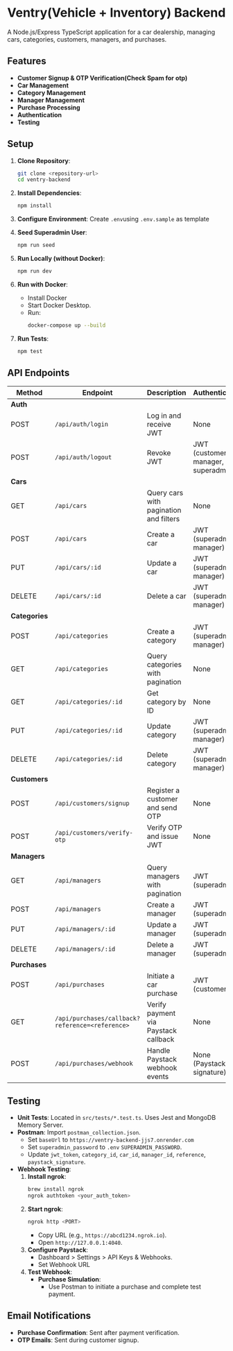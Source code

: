 # Ventry(Vehicle + Inventory) Backend

A Node.js/Express TypeScript application for a car dealership, managing cars, categories, customers, managers, and purchases.

## Features
- **Customer Signup & OTP Verification(Check Spam for otp)**
- **Car Management**
- **Category Management**
- **Manager Management**
- **Purchase Processing**
- **Authentication**
- **Testing**

## Setup
1. **Clone Repository**:
   ```bash
   git clone <repository-url>
   cd ventry-backend
   ```
2. **Install Dependencies**:
   ```bash
   npm install
   ```
3. **Configure Environment**:
   Create `.env`using `.env.sample` as template
   

4. **Seed Superadmin User**:
   ```bash
   npm run seed
   ```
5. **Run Locally (without Docker)**:
   ```bash
   npm run dev
   ```
6. **Run with Docker**:
   - Install Docker
   - Start Docker Desktop.
   - Run:
     ```bash
     docker-compose up --build
     ```
7. **Run Tests**:
   ```bash
   npm test
   ```

## API Endpoints
| Method | Endpoint | Description | Authentication |
|--------|----------|-------------|----------------|
| **Auth** | | | |
| POST | `/api/auth/login` | Log in and receive JWT | None |
| POST | `/api/auth/logout` | Revoke JWT | JWT (customer, manager, superadmin) |
| **Cars** | | | |
| GET | `/api/cars` | Query cars with pagination and filters | None |
| POST | `/api/cars` | Create a car | JWT (superadmin, manager) |
| PUT | `/api/cars/:id` | Update a car | JWT (superadmin, manager) |
| DELETE | `/api/cars/:id` | Delete a car | JWT (superadmin, manager) |
| **Categories** | | | |
| POST | `/api/categories` | Create a category | JWT (superadmin, manager) |
| GET | `/api/categories` | Query categories with pagination | None |
| GET | `/api/categories/:id` | Get category by ID | None |
| PUT | `/api/categories/:id` | Update category | JWT (superadmin, manager) |
| DELETE | `/api/categories/:id` | Delete category | JWT (superadmin, manager) |
| **Customers** | | | |
| POST | `/api/customers/signup` | Register a customer and send OTP | None |
| POST | `/api/customers/verify-otp` | Verify OTP and issue JWT | None |
| **Managers** | | | |
| GET | `/api/managers` | Query managers with pagination | JWT (superadmin) |
| POST | `/api/managers` | Create a manager | JWT (superadmin) |
| PUT | `/api/managers/:id` | Update a manager | JWT (superadmin) |
| DELETE | `/api/managers/:id` | Delete a manager | JWT (superadmin) |
| **Purchases** | | | |
| POST | `/api/purchases` | Initiate a car purchase | JWT (customer) |
| GET | `/api/purchases/callback?reference=<reference>` | Verify payment via Paystack callback | None |
| POST | `/api/purchases/webhook` | Handle Paystack webhook events | None (Paystack signature) |

## Testing
- **Unit Tests**: Located in `src/tests/*.test.ts`. Uses Jest and MongoDB Memory Server.
- **Postman**: Import `postman_collection.json`.
  - Set `baseUrl` to `https://ventry-backend-jjs7.onrender.com`
  - Set `superadmin_password` to `.env` `SUPERADMIN_PASSWORD`.
  - Update `jwt_token`, `category_id`, `car_id`, `manager_id`, `reference`, `paystack_signature`.
- **Webhook Testing**:
  1. **Install ngrok**:
     ```bash
     brew install ngrok
     ngrok authtoken <your_auth_token> 
     ```
  2. **Start ngrok**:
     ```bash
     ngrok http <PORT>
     ```
     - Copy URL (e.g., `https://abcd1234.ngrok.io`).
     - Open `http://127.0.0.1:4040`.
  3. **Configure Paystack**:
     - Dashboard > Settings > API Keys & Webhooks.
     - Set Webhook URL
  4. **Test Webhook**:
     - **Purchase Simulation**:
       - Use Postman to initiate a purchase and complete test payment.
       

## Email Notifications
- **Purchase Confirmation**: Sent after payment verification.
- **OTP Emails**: Sent during customer signup.
